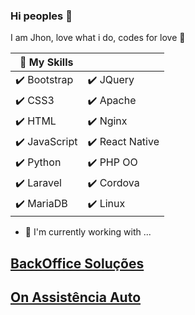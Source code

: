 ### Hi peoples 👋

I am Jhon, love what i do, codes for love 💛

|📜 My Skills |  |
|-	|-	|
| ✔️ Bootstrap  |✔️ JQuery	        |
| ✔️ CSS3	      | ✔️ Apache	        |
| ✔️ HTML	      | ✔️ Nginx	        |
| ✔️ JavaScript	| ✔️ React Native   |
| ✔️ Python	    | ✔️ PHP OO	        |
| ✔️ Laravel  	| ✔️ Cordova        |
| ✔️ MariaDB  	| ✔️ Linux	        |


- 🔭 I'm currently working with ...

[BackOffice Soluções](https://www.backofficesolucoes.io "Clique e acesse agora!")
-
[On Assistência Auto](https://www.onassistencia.com.br "Clique e acesse agora!")
-

